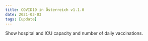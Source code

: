 ```yaml
---
title: COVID19 in Österreich v1.1.0
date: 2021-03-03
tags: [update]
---
```


Show hospital and ICU capacity and number of daily vaccinations.

